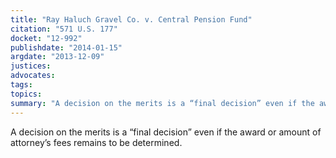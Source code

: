 ```yaml
---
title: "Ray Haluch Gravel Co. v. Central Pension Fund"
citation: "571 U.S. 177"
docket: "12-992"
publishdate: "2014-01-15"
argdate: "2013-12-09"
justices:
advocates:
tags:
topics:
summary: "A decision on the merits is a “final decision” even if the award or amount of attorney’s fees remains to be determined."
---
```

A decision on the merits is a “final decision” even if the award or amount of attorney’s fees remains to be determined.

